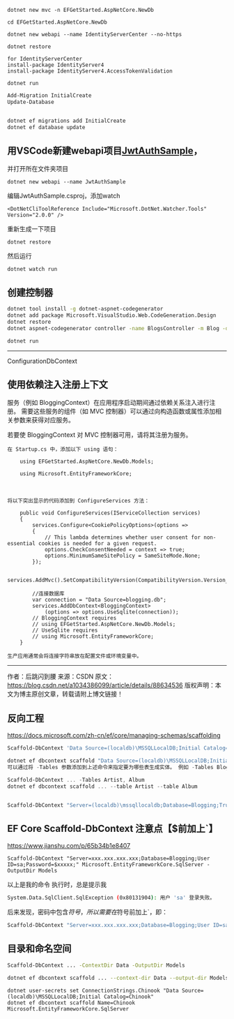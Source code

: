 

```
dotnet new mvc -n EFGetStarted.AspNetCore.NewDb

cd EFGetStarted.AspNetCore.NewDb
```



```
dotnet new webapi --name IdentityServerCenter --no-https

dotnet restore 

for IdentityServerCenter
install-package IdentityServer4
install-package IdentityServer4.AccessTokenValidation

dotnet run 
```



```powershell
Add-Migration InitialCreate
Update-Database


dotnet ef migrations add InitialCreate
dotnet ef database update


```



##	用VSCode新建webapi项目[JwtAuthSample](https://www.cnblogs.com/wyt007/p/8183085.html)，

并打开所在文件夹项目

```
dotnet new webapi --name JwtAuthSample
```

编辑JwtAuthSample.csproj，添加watch

```
<DotNetCliToolReference Include="Microsoft.DotNet.Watcher.Tools" Version="2.0.0" />
```

重新生成一下项目

```
dotnet restore
```

然后运行

```
dotnet watch run
```





## 创建控制器

```bash
dotnet tool install -g dotnet-aspnet-codegenerator
dotnet add package Microsoft.VisualStudio.Web.CodeGeneration.Design
dotnet restore
dotnet aspnet-codegenerator controller -name BlogsController -m Blog -dc BloggingContext --relativeFolderPath Controllers --useDefaultLayout --referenceScriptLibraries

dotnet run
```

---





ConfigurationDbContext

##	使用依赖注入注册上下文

服务（例如 BloggingContext）在应用程序启动期间通过依赖关系注入进行注册。 需要这些服务的组件（如 MVC 控制器）可以通过向构造函数或属性添加相关参数来获得对应服务。

若要使 BloggingContext 对 MVC 控制器可用，请将其注册为服务。

    在 Startup.cs 中，添加以下 using 语句：
    
        using EFGetStarted.AspNetCore.NewDb.Models;
         
        using Microsoft.EntityFrameworkCore;


​     

    将以下突出显示的代码添加到 ConfigureServices 方法：
    
        public void ConfigureServices(IServiceCollection services)
        {
            services.Configure<CookiePolicyOptions>(options =>
            {
                // This lambda determines whether user consent for non-essential cookies is needed for a given request.
                options.CheckConsentNeeded = context => true;
                options.MinimumSameSitePolicy = SameSiteMode.None;
            });
         
            services.AddMvc().SetCompatibilityVersion(CompatibilityVersion.Version_2_1);
            
            //连接数据库
            var connection = "Data Source=blogging.db";
            services.AddDbContext<BloggingContext>
                (options => options.UseSqlite(connection));
            // BloggingContext requires
            // using EFGetStarted.AspNetCore.NewDb.Models;
            // UseSqlite requires
            // using Microsoft.EntityFrameworkCore;
        }
    
    生产应用通常会将连接字符串放在配置文件或环境变量中。 
---------------------
作者：后跳闪到腰 
来源：CSDN 
原文：https://blog.csdn.net/a1034386099/article/details/88634536 
版权声明：本文为博主原创文章，转载请附上博文链接！



##	 反向工程



https://docs.microsoft.com/zh-cn/ef/core/managing-schemas/scaffolding

 

````powershell
Scaffold-DbContext 'Data Source=(localdb)\MSSQLLocalDB;Initial Catalog=Chinook' Microsoft.EntityFrameworkCore.SqlServer

dotnet ef dbcontext scaffold "Data Source=(localdb)\MSSQLLocalDB;Initial Catalog=Chinook" Microsoft.EntityFrameworkCore.SqlServer
可以通过将 -Tables 参数添加到上述命令来指定要为哪些表生成实体。 例如 -Tables Blog,Post。

Scaffold-DbContext ... -Tables Artist, Album
dotnet ef dbcontext scaffold ... --table Artist --table Album


Scaffold-DbContext "Server=(localdb)\mssqllocaldb;Database=Blogging;Trusted_Connection=True;" Microsoft.EntityFrameworkCore.SqlServer -OutputDir Models

````

##	 EF Core Scaffold-DbContext 注意点【$前加上`】

https://www.jianshu.com/p/65b34b1e8407

```
Scaffold-DbContext "Server=xxx.xxx.xxx.xxx;Database=Blogging;User ID=sa;Password=$xxxxx;" Microsoft.EntityFrameworkCore.SqlServer -OutputDir Models
```

以上是我的命令
 执行时，总是提示我

```bash
System.Data.SqlClient.SqlException (0x80131904): 用户 'sa' 登录失败。
```

后来发现，密码中包含$符号，所以需要在$符号前加上`，即：

```bash
Scaffold-DbContext "Server=xxx.xxx.xxx.xxx;Database=Blogging;User ID=sa;Password=`$xxxxx;" Micros
```





## 目录和命名空间

```bash
Scaffold-DbContext ... -ContextDir Data -OutputDir Models

dotnet ef dbcontext scaffold ... --context-dir Data --output-dir Models
```





```
dotnet user-secrets set ConnectionStrings.Chinook "Data Source=(localdb)\MSSQLLocalDB;Initial Catalog=Chinook"
dotnet ef dbcontext scaffold Name=Chinook Microsoft.EntityFrameworkCore.SqlServer
```

